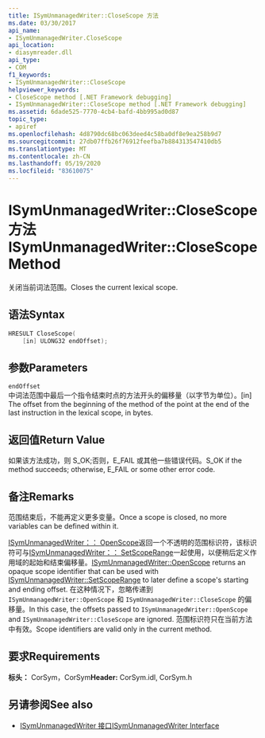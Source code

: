 ```yaml
---
title: ISymUnmanagedWriter::CloseScope 方法
ms.date: 03/30/2017
api_name:
- ISymUnmanagedWriter.CloseScope
api_location:
- diasymreader.dll
api_type:
- COM
f1_keywords:
- ISymUnmanagedWriter::CloseScope
helpviewer_keywords:
- CloseScope method [.NET Framework debugging]
- ISymUnmanagedWriter::CloseScope method [.NET Framework debugging]
ms.assetid: 6dade525-7770-4cb4-bafd-4bb995ad0d87
topic_type:
- apiref
ms.openlocfilehash: 4d8790dc68bc063deed4c58ba0df8e9ea258b9d7
ms.sourcegitcommit: 27db07ffb26f76912feefba7b884313547410db5
ms.translationtype: MT
ms.contentlocale: zh-CN
ms.lasthandoff: 05/19/2020
ms.locfileid: "83610075"
---
```

# <a name="isymunmanagedwriterclosescope-method"></a><span data-ttu-id="2bbdf-102">ISymUnmanagedWriter::CloseScope 方法</span><span class="sxs-lookup"><span data-stu-id="2bbdf-102">ISymUnmanagedWriter::CloseScope Method</span></span>
<span data-ttu-id="2bbdf-103">关闭当前词法范围。</span><span class="sxs-lookup"><span data-stu-id="2bbdf-103">Closes the current lexical scope.</span></span>  
  
## <a name="syntax"></a><span data-ttu-id="2bbdf-104">语法</span><span class="sxs-lookup"><span data-stu-id="2bbdf-104">Syntax</span></span>  
  
```cpp  
HRESULT CloseScope(  
    [in] ULONG32 endOffset);  
```  
  
## <a name="parameters"></a><span data-ttu-id="2bbdf-105">参数</span><span class="sxs-lookup"><span data-stu-id="2bbdf-105">Parameters</span></span>  
 `endOffset`  
 <span data-ttu-id="2bbdf-106">中词法范围中最后一个指令结束时点的方法开头的偏移量（以字节为单位）。</span><span class="sxs-lookup"><span data-stu-id="2bbdf-106">[in] The offset from the beginning of the method of the point at the end of the last instruction in the lexical scope, in bytes.</span></span>  
  
## <a name="return-value"></a><span data-ttu-id="2bbdf-107">返回值</span><span class="sxs-lookup"><span data-stu-id="2bbdf-107">Return Value</span></span>  
 <span data-ttu-id="2bbdf-108">如果该方法成功，则 S_OK;否则，E_FAIL 或其他一些错误代码。</span><span class="sxs-lookup"><span data-stu-id="2bbdf-108">S_OK if the method succeeds; otherwise, E_FAIL or some other error code.</span></span>  
  
## <a name="remarks"></a><span data-ttu-id="2bbdf-109">备注</span><span class="sxs-lookup"><span data-stu-id="2bbdf-109">Remarks</span></span>  
 <span data-ttu-id="2bbdf-110">范围结束后，不能再定义更多变量。</span><span class="sxs-lookup"><span data-stu-id="2bbdf-110">Once a scope is closed, no more variables can be defined within it.</span></span>  
  
 <span data-ttu-id="2bbdf-111">[ISymUnmanagedWriter：： OpenScope](../../../../docs/framework/unmanaged-api/diagnostics/isymunmanagedwriter-openscope-method.md)返回一个不透明的范围标识符，该标识符可与[ISymUnmanagedWriter：： SetScopeRange](isymunmanagedwriter-setscoperange-method.md)一起使用，以便稍后定义作用域的起始和结束偏移量。</span><span class="sxs-lookup"><span data-stu-id="2bbdf-111">[ISymUnmanagedWriter::OpenScope](../../../../docs/framework/unmanaged-api/diagnostics/isymunmanagedwriter-openscope-method.md) returns an opaque scope identifier that can be used with [ISymUnmanagedWriter::SetScopeRange](isymunmanagedwriter-setscoperange-method.md) to later define a scope's starting and ending offset.</span></span> <span data-ttu-id="2bbdf-112">在这种情况下，忽略传递到 `ISymUnmanagedWriter::OpenScope` 和 `ISymUnmanagedWriter::CloseScope` 的偏移量。</span><span class="sxs-lookup"><span data-stu-id="2bbdf-112">In this case, the offsets passed to `ISymUnmanagedWriter::OpenScope` and `ISymUnmanagedWriter::CloseScope` are ignored.</span></span> <span data-ttu-id="2bbdf-113">范围标识符只在当前方法中有效。</span><span class="sxs-lookup"><span data-stu-id="2bbdf-113">Scope identifiers are valid only in the current method.</span></span>  
  
## <a name="requirements"></a><span data-ttu-id="2bbdf-114">要求</span><span class="sxs-lookup"><span data-stu-id="2bbdf-114">Requirements</span></span>  
 <span data-ttu-id="2bbdf-115">**标头：** CorSym，CorSym</span><span class="sxs-lookup"><span data-stu-id="2bbdf-115">**Header:** CorSym.idl, CorSym.h</span></span>  
  
## <a name="see-also"></a><span data-ttu-id="2bbdf-116">另请参阅</span><span class="sxs-lookup"><span data-stu-id="2bbdf-116">See also</span></span>

- [<span data-ttu-id="2bbdf-117">ISymUnmanagedWriter 接口</span><span class="sxs-lookup"><span data-stu-id="2bbdf-117">ISymUnmanagedWriter Interface</span></span>](isymunmanagedwriter-interface.md)
